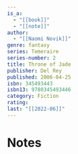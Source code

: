 ```yaml
---
is_a:
  - "[[book]]"
  - "[[note]]"
author:
  - "[[Naomi Novik]]"
genre: fantasy
series: Temeraire
series-number: 2
title: Throne of Jade
publisher: Del Rey
published: 2006-04-25
isbn: 345493443
isbn13: 9780345493446
category: Fiction
rating: 
last: "[[2022-06]]"
---
```

# Notes
